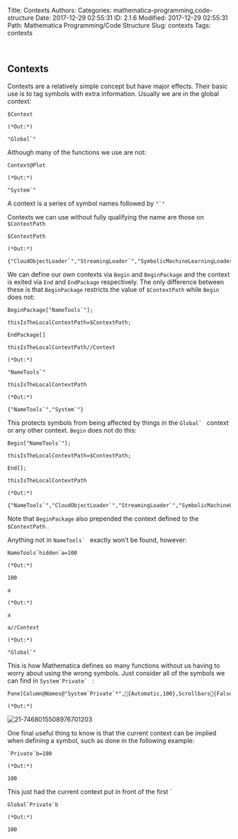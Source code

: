 Title: Contexts
Authors: 
Categories: mathematica-programming,code-structure
Date: 2017-12-29 02:55:31
ID: 2.1.6
Modified: 2017-12-29 02:55:31
Path: Mathematica Programming/Code Structure
Slug: contexts
Tags: contexts

<a id="contexts" style="width:0;height:0;margin:0;padding:0;">&zwnj;</a>

## Contexts

Contexts are a relatively simple concept but have major effects. Their basic use is to tag symbols with extra information. Usually we are in the global context:

	$Context

	(*Out:*)
	
	"Global`"

Although many of the functions we use are not:

	Context@Plot

	(*Out:*)
	
	"System`"

A context is a series of symbol names followed by  ```"`"```

Contexts we can use without fully qualifying the name are those on  ```$ContextPath```

	$ContextPath

	(*Out:*)
	
	{"CloudObjectLoader`","StreamingLoader`","SymbolicMachineLearningLoader`","IconizeLoader`","HTTPHandlingLoader`","PacletManager`","System`","Global`"}

We can define our own contexts via  ```Begin```  and  ```BeginPackage```  and the context is exited via  ```End```  and  ```EndPackage```  respectively. The only difference between these is that  ```BeginPackage```  restricts the value of  ```$ContextPath```  while  ```Begin```  does not:

	BeginPackage["NameTools`"];

	thisIsTheLocalContextPath=$ContextPath;

	EndPackage[]

	thisIsTheLocalContextPath//Context

	(*Out:*)
	
	"NameTools`"

	thisIsTheLocalContextPath

	(*Out:*)
	
	{"NameTools`","System`"}

This protects symbols from being affected by things in the  ```Global` ```  context or any other context.  ```Begin```  does not do this:

	Begin["NameTools`"];

	thisIsTheLocalContextPath=$ContextPath;

	End[];

	thisIsTheLocalContextPath

	(*Out:*)
	
	{"NameTools`","CloudObjectLoader`","StreamingLoader`","SymbolicMachineLearningLoader`","IconizeLoader`","HTTPHandlingLoader`","PacletManager`","System`","Global`"}

Note that  ```BeginPackage```  also prepended the context defined to the  ```$ContextPath``` .

Anything not in  ```NameTools` ```  exactly won’t be found, however:

	NameTools`hidden`a=100

	(*Out:*)
	
	100

	a

	(*Out:*)
	
	a

	a//Context

	(*Out:*)
	
	"Global`"

This is how Mathematica defines so many functions without us having to worry about using the wrong symbols. Just consider all of the symbols we can find in  ```System`Private` ``` :

	Pane[Column@Names@"System`Private`*",{Automatic,100},Scrollbars{False,True},AppearanceElementsNone]

	(*Out:*)
	
![21-7468015508976701203]({filename}/img/21-7468015508976701203.png)

One final useful thing to know is that the current context can be implied when defining a symbol, such as done in the following example:

	`Private`b=100

	(*Out:*)
	
	100

This just had the current context put in front of the first `

	Global`Private`b

	(*Out:*)
	
	100